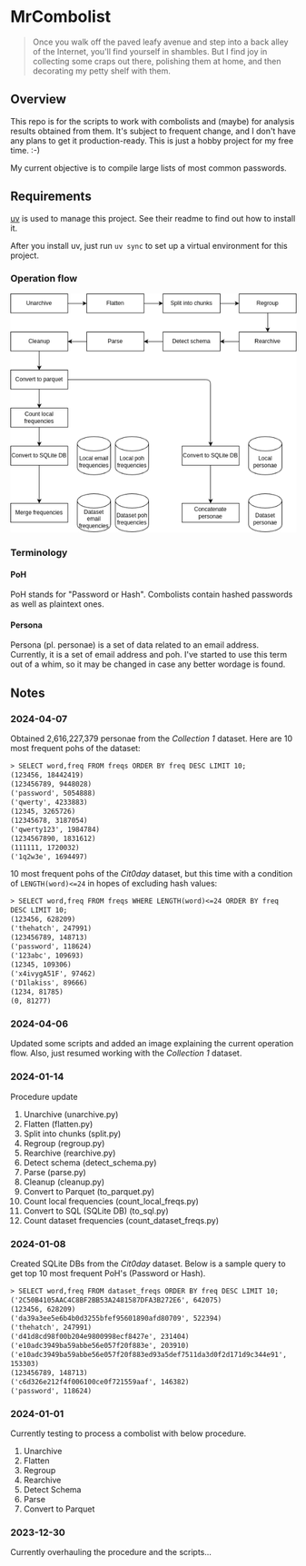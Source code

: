 # MrCombolist

> Once you walk off the paved leafy avenue and step into a back alley of the Internet, you'll find yourself in shambles.
> But I find joy in collecting some craps out there, polishing them at home, and then decorating my petty shelf with them.

## Overview

This repo is for the scripts to work with combolists and (maybe) for analysis results obtained from them.
It's subject to frequent change, and I don't have any plans to get it production-ready.
This is just a hobby project for my free time. :-)

My current objective is to compile large lists of most common passwords.

## Requirements

[uv](https://github.com/astral-sh/uv) is used to manage this project.
See their readme to find out how to install it.

After you install uv, just run `uv sync` to set up a virtual environment for this project.

### Operation flow

![Operation flow](./Image/operation_flow.png)

### Terminology

#### PoH

PoH stands for "Password or Hash".
Combolists contain hashed passwords as well as plaintext ones.

#### Persona

Persona (pl. personae) is a set of data related to an email address.
Currently, it is a set of email address and poh.
I've started to use this term out of a whim, so it may be changed in case any better wordage is found.

## Notes

### 2024-04-07

Obtained 2,616,227,379 personae from the *Collection 1* dataset.
Here are 10 most frequent pohs of the dataset:

```
> SELECT word,freq FROM freqs ORDER BY freq DESC LIMIT 10;
(123456, 18442419)
(123456789, 9448028)
('password', 5054888)
('qwerty', 4233883)
(12345, 3265726)
(12345678, 3187054)
('qwerty123', 1984784)
(1234567890, 1831612)
(111111, 1720032)
('1q2w3e', 1694497)
```

10 most frequent pohs of the *Cit0day* dataset, but this time with a condition of `LENGTH(word)<=24` in hopes of excluding hash values:

```
> SELECT word,freq FROM freqs WHERE LENGTH(word)<=24 ORDER BY freq DESC LIMIT 10;
(123456, 628209)
('thehatch', 247991)
(123456789, 148713)
('password', 118624)
('123abc', 109693)
(12345, 109306)
('x4ivygA51F', 97462)
('D1lakiss', 89666)
(1234, 81785)
(0, 81277)
```

### 2024-04-06

Updated some scripts and added an image explaining the current operation flow.
Also, just resumed working with the *Collection 1* dataset.

### 2024-01-14

Procedure update

1. Unarchive (unarchive.py)
2. Flatten (flatten.py)
3. Split into chunks (split.py)
4. Regroup (regroup.py)
5. Rearchive (rearchive.py)
6. Detect schema (detect_schema.py)
7. Parse (parse.py)
8. Cleanup (cleanup.py)
9. Convert to Parquet (to_parquet.py)
10. Count local frequencies (count_local_freqs.py)
11. Convert to SQL (SQLite DB) (to_sql.py)
12. Count dataset frequencies (count_dataset_freqs.py)

### 2024-01-08

Created SQLite DBs from the *Cit0day* dataset.
Below is a sample query to get top 10 most frequent PoH's (Password or Hash).

```
> SELECT word,freq FROM dataset_freqs ORDER BY freq DESC LIMIT 10;
('2C50B4105AAC4C8BF2BB53A2481587DFA3B272E6', 642075)
(123456, 628209)
('da39a3ee5e6b4b0d3255bfef95601890afd80709', 522394)
('thehatch', 247991)
('d41d8cd98f00b204e9800998ecf8427e', 231404)
('e10adc3949ba59abbe56e057f20f883e', 203910)
('e10adc3949ba59abbe56e057f20f883ed93a5def7511da3d0f2d171d9c344e91', 153303)
(123456789, 148713)
('c6d326e212f4f006100ce0f721559aaf', 146382)
('password', 118624)
```

### 2024-01-01

Currently testing to process a combolist with below procedure.

1. Unarchive
2. Flatten
3. Regroup
4. Rearchive
5. Detect Schema
6. Parse
7. Convert to Parquet

### 2023-12-30

Currently overhauling the procedure and the scripts...

